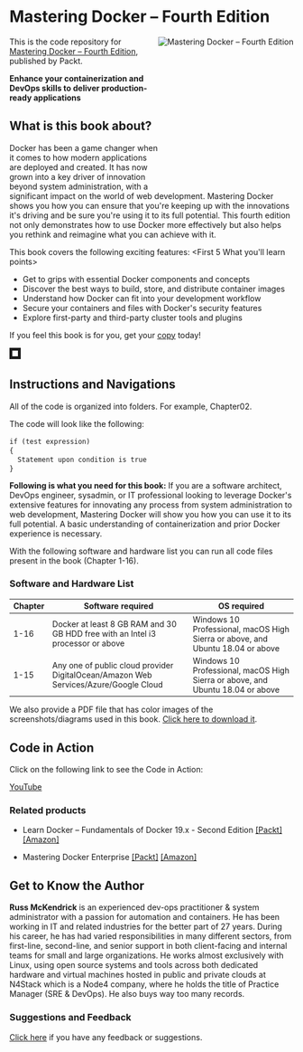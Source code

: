 # Mastering Docker – Fourth Edition 

<a href="https://www.packtpub.com/product/mastering-docker-fourth-edition/9781839216572?utm_source=github&utm_medium=repository&utm_campaign=9781839216572"><img src="https://static.packt-cdn.com/products/9781839216572/cover/smaller" alt="Mastering Docker – Fourth Edition" height="256px" align="right"></a>

This is the code repository for [Mastering Docker – Fourth Edition](https://www.packtpub.com/product/mastering-docker-fourth-edition/9781839216572?utm_source=github&utm_medium=repository&utm_campaign=9781839216572), published by Packt.

**Enhance your containerization and DevOps skills to deliver production-ready applications**

## What is this book about?
Docker has been a game changer when it comes to how modern applications are deployed and created. It has now grown into a key driver of innovation beyond system administration, with a significant impact on the world of web development. Mastering Docker shows you how you can ensure that you're keeping up with the innovations it's driving and be sure you're using it to its full potential. This fourth edition not only demonstrates how to use Docker more effectively but also helps you rethink and reimagine what you can achieve with it.

This book covers the following exciting features: <First 5 What you'll learn points>
* Get to grips with essential Docker components and concepts
* Discover the best ways to build, store, and distribute container images
* Understand how Docker can fit into your development workflow
* Secure your containers and files with Docker's security features
* Explore first-party and third-party cluster tools and plugins

If you feel this book is for you, get your [copy](https://www.amazon.com/dp/1839216573) today!

<a href="https://www.packtpub.com/?utm_source=github&utm_medium=banner&utm_campaign=GitHubBanner"><img src="https://raw.githubusercontent.com/PacktPublishing/GitHub/master/GitHub.png" alt="https://www.packtpub.com/" border="5" /></a>

## Instructions and Navigations
All of the code is organized into folders. For example, Chapter02.

The code will look like the following:
```
if (test expression)
{
  Statement upon condition is true
}
```

**Following is what you need for this book:**
If you are a software architect, DevOps engineer, sysadmin, or IT professional looking to leverage Docker's extensive features for innovating any process from system administration to web development, Mastering Docker will show you how you can use it to its full potential. A basic understanding of containerization and prior Docker experience is necessary.

With the following software and hardware list you can run all code files present in the book (Chapter 1-16).

### Software and Hardware List

| Chapter| Software required                                                                    | OS required                                                                   |
| -------| -------------------------------------------------------------------------------------| ------------------------------------------------------------------------------|
| 1-16   | Docker at least 8 GB RAM and 30 GB HDD free with an Intel i3 processor or above      |Windows 10 Professional, macOS High Sierra or above, and Ubuntu 18.04 or above |
| 1-15   | Any one of public cloud provider DigitalOcean/Amazon Web Services/Azure/Google Cloud | Windows 10 Professional, macOS High Sierra or above, and Ubuntu 18.04 or above|


We also provide a PDF file that has color images of the screenshots/diagrams used in this book. [Click here to download it](http://www.packtpub.com/sites/default/files/downloads/9781839216572_ColorImages.pdf). 	

## Code in Action

Click on the following link to see the Code in Action:

[YouTube](https://www.youtube.com/playlist?list=PLeLcvrwLe184-oCfNEBNvKv6Bcha33Cpn)

### Related products <Other books you may enjoy>
* Learn Docker – Fundamentals of Docker 19.x - Second Edition [[Packt]](https://www.packtpub.com/product/learn-docker-fundamentals-of-docker-19-x-second-edition/9781838827472?utm_source=github&utm_medium=repository&utm_campaign=9781838827472) [[Amazon]](https://www.amazon.com/dp/1838827471)

* Mastering Docker Enterprise [[Packt]](https://www.packtpub.com/product/mastering-docker-enterprise/9781789612073?utm_source=github&utm_medium=repository&utm_campaign=9781789612073) [[Amazon]](https://www.amazon.com/dp/1789612071)

## Get to Know the Author
**Russ McKendrick** is an experienced dev-ops practitioner & system administrator with a passion for automation and containers. He has been working in IT and related industries for the better part of 27 years. During his career, he has had varied responsibilities in many different sectors, from first-line, second-line, and senior support in both client-facing and internal teams for small and large organizations. He works almost exclusively with Linux, using open source systems and tools across both dedicated hardware and virtual machines hosted in public and private clouds at N4Stack which is a Node4 company, where he holds the title of Practice Manager (SRE & DevOps). He also buys way too many records.

### Suggestions and Feedback
[Click here](https://docs.google.com/forms/d/e/1FAIpQLSdy7dATC6QmEL81FIUuymZ0Wy9vH1jHkvpY57OiMeKGqib_Ow/viewform) if you have any feedback or suggestions.
